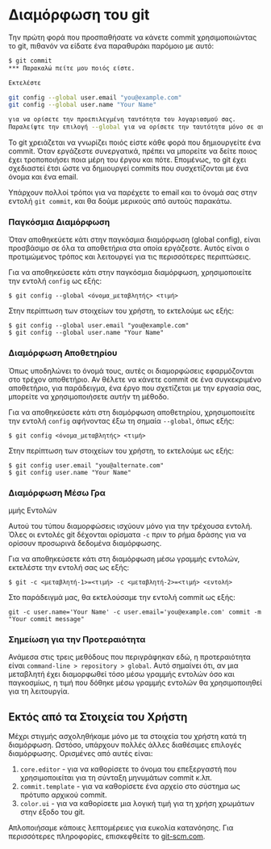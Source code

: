 # Διαμόρφωση του git

Την πρώτη φορά που προσπαθήσατε να κάνετε commit χρησιμοποιώντας το git, πιθανόν να είδατε ένα παραθυράκι παρόμοιο με αυτό:

```bash
$ git commit
*** Παρακαλώ πείτε μου ποιός είστε.

Εκτελέστε

git config --global user.email "you@example.com"
git config --global user.name "Your Name"

για να ορίσετε την προεπιλεγμένη ταυτότητα του λογαριασμού σας.
Παραλείψτε την επιλογή --global για να ορίσετε την ταυτότητα μόνο σε αυτό το αποθετήριο.
```

Το git χρειάζεται να γνωρίζει ποιός είστε κάθε φορά που δημιουργείτε ένα commit. Όταν εργάζεστε συνεργατικά, πρέπει να μπορείτε να δείτε ποιος έχει τροποποιήσει ποια μέρη του έργου και πότε. Επομένως, το git έχει σχεδιαστεί έτσι ώστε να δημιουργεί commits που συσχετίζονται με ένα όνομα και ένα email.

Υπάρχουν πολλοί τρόποι για να παρέχετε το email και το όνομά σας στην εντολή `git commit`, και θα δούμε μερικούς από αυτούς παρακάτω.

### Παγκόσμια Διαμόρφωση

Όταν αποθηκεύετε κάτι στην παγκόσμια διαμόρφωση (global config), είναι προσβάσιμο σε όλα τα αποθετήρια στα οποία εργάζεστε. Αυτός είναι ο προτιμώμενος τρόπος και λειτουργεί για τις περισσότερες περιπτώσεις.

Για να αποθηκεύσετε κάτι στην παγκόσμια διαμόρφωση, χρησιμοποιείτε την εντολή `config` ως εξής:

`$ git config --global <όνομα_μεταβλητής> <τιμή>`

Στην περίπτωση των στοιχείων του χρήστη, το εκτελούμε ως εξής:

```
$ git config --global user.email "you@example.com"
$ git config --global user.name "Your Name"
```

### Διαμόρφωση Αποθετηρίου

Όπως υποδηλώνει το όνομά τους, αυτές οι διαμορφώσεις εφαρμόζονται στο τρέχον αποθετήριο. Αν θέλετε να κάνετε commit σε ένα συγκεκριμένο αποθετήριο, για παράδειγμα, ένα έργο που σχετίζεται με την εργασία σας, μπορείτε να χρησιμοποιήσετε αυτήν τη μέθοδο.

Για να αποθηκεύσετε κάτι στη διαμόρφωση αποθετηρίου, χρησιμοποιείτε την εντολή `config` αφήνοντας έξω τη σημαία `--global`, όπως εξής:

`$ git config <όνομα_μεταβλητής> <τιμή>`

Στην περίπτωση των στοιχείων του χρήστη, το εκτελούμε ως εξής:

```
$ git config user.email "you@alternate.com"
$ git config user.name "Your Name"
```

### Διαμόρφωση Μέσω Γρα

μμής Εντολών

Αυτού του τύπου διαμορφώσεις ισχύουν μόνο για την τρέχουσα εντολή. Όλες οι εντολές git δέχονται ορίσματα `-c` πριν το ρήμα δράσης για να ορίσουν προσωρινά δεδομένα διαμόρφωσης.

Για να αποθηκεύσετε κάτι στη διαμόρφωση μέσω γραμμής εντολών, εκτελέστε την εντολή σας ως εξής:

`$ git -c <μεταβλητή-1>=<τιμή> -c <μεταβλητή-2>=<τιμή> <εντολή>`

Στο παράδειγμά μας, θα εκτελούσαμε την εντολή commit ως εξής:

`git -c user.name='Your Name' -c user.email='you@example.com' commit -m "Your commit message"`

### Σημείωση για την Προτεραιότητα

Ανάμεσα στις τρεις μεθόδους που περιγράφηκαν εδώ, η προτεραιότητα είναι `command-line > repository > global`. Αυτό σημαίνει ότι, αν μια μεταβλητή έχει διαμορφωθεί τόσο μέσω γραμμής εντολών όσο και παγκοσμίως, η τιμή που δόθηκε μέσω γραμμής εντολών θα χρησιμοποιηθεί για τη λειτουργία.

## Εκτός από τα Στοιχεία του Χρήστη

Μέχρι στιγμής ασχοληθήκαμε μόνο με τα στοιχεία του χρήστη κατά τη διαμόρφωση. Ωστόσο, υπάρχουν πολλές άλλες διαθέσιμες επιλογές διαμόρφωσης. Ορισμένες από αυτές είναι:

1. `core.editor` - για να καθορίσετε το όνομα του επεξεργαστή που χρησιμοποιείται για τη σύνταξη μηνυμάτων commit κ.λπ.
2. `commit.template` - για να καθορίσετε ένα αρχείο στο σύστημα ως πρότυπο αρχικού commit.
3. `color.ui` - για να καθορίσετε μια λογική τιμή για τη χρήση χρωμάτων στην έξοδο του git.

Απλοποιήσαμε κάποιες λεπτομέρειες για ευκολία κατανόησης. Για περισσότερες πληροφορίες, επισκεφθείτε το [git-scm.com](https://git-scm.com/book/en/v2/Customizing-Git-Git-Configuration).